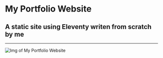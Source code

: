 # My Portfolio Website
## A static site using Eleventy writen from scratch by me

---

![Img of My Portfolio Website]()
